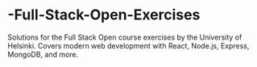 # -Full-Stack-Open-Exercises
Solutions for the Full Stack Open course exercises by the University of Helsinki. Covers modern web development with React, Node.js, Express, MongoDB, and more.
